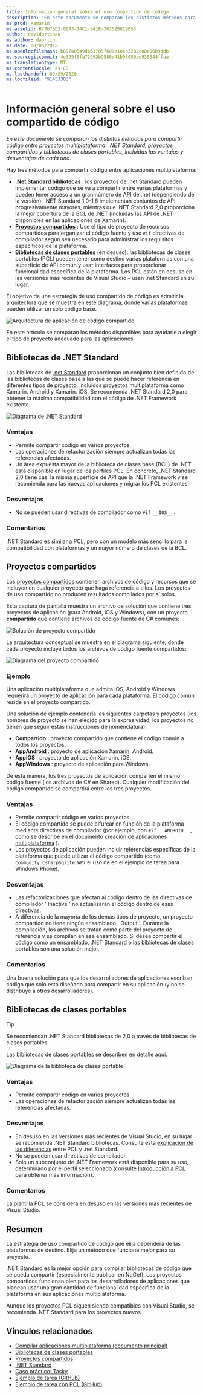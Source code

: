 ```yaml
---
title: Información general sobre el uso compartido de código
description: 'En este documento se comparan los distintos métodos para compartir código entre proyectos multiplataforma: proyectos compartidos, bibliotecas de clases portables y .NET Standard, incluidas las ventajas y desventajas de cada uno.'
ms.prod: xamarin
ms.assetid: B73675D2-09A3-14C1-E41E-20352B819B53
author: davidortinau
ms.author: daortin
ms.date: 08/06/2018
ms.openlocfilehash: b097a0549db6178576d9e10eb3282c88e96b9ddb
ms.sourcegitcommit: 4e399f6fa72993b9580d41b93050be935544ffaa
ms.translationtype: MT
ms.contentlocale: es-ES
ms.lasthandoff: 09/29/2020
ms.locfileid: "91453303"
---
```

# <a name="sharing-code-overview"></a>Información general sobre el uso compartido de código

_En este documento se comparan los distintos métodos para compartir código entre proyectos multiplataforma: .NET Standard, proyectos compartidos y bibliotecas de clases portables, incluidas las ventajas y desventajas de cada uno._

Hay tres métodos para compartir código entre aplicaciones multiplataforma:

- [**.Net Standard bibliotecas**](#Net_Standard) : los proyectos de .net Standard pueden implementar código que se va a compartir entre varias plataformas y pueden tener acceso a un gran número de API de .net (dependiendo de la versión). .NET Standard 1,0-1,6 implementan conjuntos de API progresivamente mayores, mientras que .NET Standard 2,0 proporciona la mejor cobertura de la BCL de .NET (incluidas las API de .NET disponibles en las aplicaciones de Xamarin).
- [**Proyectos compartidos**](#Shared_Projects) : Use el tipo de proyecto de recursos compartidos para organizar el código fuente y use `#if` directivas de compilador según sea necesario para administrar los requisitos específicos de la plataforma.
- [**Bibliotecas de clases portables**](#Portable_Class_Libraries) (en desuso): las bibliotecas de clases portables (PCL) pueden tener como destino varias plataformas con una superficie de API común y usar interfaces para proporcionar funcionalidad específica de la plataforma. Los PCL están en desuso en las versiones más recientes de Visual Studio &ndash; usan .net Standard en su lugar.

El objetivo de una estrategia de uso compartido de código es admitir la arquitectura que se muestra en este diagrama, donde varias plataformas pueden utilizar un solo código base.

 ![Arquitectura de aplicación de código compartido](code-sharing-images/conceptualarchitecture.png "Arquitectura de aplicación de código compartido")

En este artículo se comparan los métodos disponibles para ayudarle a elegir el tipo de proyecto adecuado para las aplicaciones.

<a name="Net_Standard"></a>

## <a name="net-standard-libraries"></a>Bibliotecas de .NET Standard

Las bibliotecas de [.net Standard](~/cross-platform/app-fundamentals/net-standard.md) proporcionan un conjunto bien definido de las bibliotecas de clases base a las que se puede hacer referencia en diferentes tipos de proyecto, incluidos proyectos multiplataforma como Xamarin. Android y Xamarin. iOS. Se recomienda .NET Standard 2,0 para obtener la máxima compatibilidad con el código de .NET Framework existente.

![Diagrama de .NET Standard](code-sharing-images/netstandard.png "Diagrama de .NET Standard")

### <a name="benefits"></a>Ventajas

- Permite compartir código en varios proyectos.
- Las operaciones de refactorización siempre actualizan todas las referencias afectadas.
- Un área expuesta mayor de la biblioteca de clases base (BCL) de .NET está disponible en lugar de los perfiles PCL. En concreto, .NET Standard 2,0 tiene casi la misma superficie de API que la .NET Framework y se recomienda para las nuevas aplicaciones y migrar los PCL existentes.

### <a name="disadvantages"></a>Desventajas

- No se pueden usar directivas de compilador como `#if __IOS__` .

### <a name="remarks"></a>Comentarios

.NET Standard es [similar a PCL](/dotnet/standard/net-standard#comparison-to-portable-class-libraries), pero con un modelo más sencillo para la compatibilidad con plataformas y un mayor número de clases de la BCL.

<a name="Shared_Projects"></a>

## <a name="shared-projects"></a>Proyectos compartidos

Los [proyectos compartidos](~/cross-platform/app-fundamentals/shared-projects.md) contienen archivos de código y recursos que se incluyen en cualquier proyecto que haga referencia a ellos. Los proyectos de uso compartido no producen resultados compilados por sí solos.

Esta captura de pantalla muestra un archivo de solución que contiene tres proyectos de aplicación (para Android, iOS y Windows), con un proyecto **compartido** que contiene archivos de código fuente de C# comunes:

![Solución de proyecto compartido](code-sharing-images/sharedsolution.png "Solución de proyecto compartido")

La arquitectura conceptual se muestra en el diagrama siguiente, donde cada proyecto incluye todos los archivos de código fuente compartidos:

![Diagrama del proyecto compartido](code-sharing-images/sharedassetproject.png "Diagrama del proyecto compartido")

### <a name="example"></a>Ejemplo

Una aplicación multiplataforma que admita iOS, Android y Windows requerirá un proyecto de aplicación para cada plataforma. El código común reside en el proyecto compartido.

Una solución de ejemplo contendría las siguientes carpetas y proyectos (los nombres de proyecto se han elegido para la expresividad, los proyectos no tienen que seguir estas instrucciones de nomenclatura):

- **Compartido** : proyecto compartido que contiene el código común a todos los proyectos.
- **AppAndroid** : proyecto de aplicación Xamarin. Android.
- **AppiOS** : proyecto de aplicación Xamarin. iOS.
- **AppWindows** : proyecto de aplicación para Windows.

De esta manera, los tres proyectos de aplicación comparten el mismo código fuente (los archivos de C# en Shared). Cualquier modificación del código compartido se compartirá entre los tres proyectos.

### <a name="benefits"></a>Ventajas

- Permite compartir código en varios proyectos.
- El código compartido se puede bifurcar en función de la plataforma mediante directivas de compilador (por ejemplo, con  `#if __ANDROID__` , como se describe en el documento  [creación de aplicaciones multiplataforma](~/cross-platform/app-fundamentals/building-cross-platform-applications/index.md) ).
- Los proyectos de aplicación pueden incluir referencias específicas de la plataforma que puede utilizar el código compartido (como  `Community.CsharpSqlite.WP7` el uso de en el ejemplo de tarea para Windows Phone).

### <a name="disadvantages"></a>Desventajas

- Las refactorizaciones que afectan al código dentro de las directivas de compilador ' Inactive ' no actualizarán el código dentro de esas directivas.
- A diferencia de la mayoría de los demás tipos de proyecto, un proyecto compartido no tiene ningún ensamblado ' Output '. Durante la compilación, los archivos se tratan como parte del proyecto de referencia y se compilan en ese ensamblado. Si desea compartir el código como un ensamblado, .NET Standard o las bibliotecas de clases portables son una solución mejor.

<a name="Shared_Remarks"></a>

### <a name="remarks"></a>Comentarios

Una buena solución para que los desarrolladores de aplicaciones escriban código que solo está diseñado para compartir en su aplicación (y no se distribuye a otros desarrolladores).

<a name="Portable_Class_Libraries"></a>

## <a name="portable-class-libraries"></a>Bibliotecas de clases portables

> [!TIP]
> Se recomiendan .NET Standard bibliotecas de 2,0 a través de bibliotecas de clases portables.

Las bibliotecas de clases portables se [describen en detalle aquí](~/cross-platform/app-fundamentals/pcl.md).

![Diagrama de la biblioteca de clases portable](code-sharing-images/portableclasslibrary.png "Diagrama de la biblioteca de clases portable")

### <a name="benefits"></a>Ventajas

- Permite compartir código en varios proyectos.
- Las operaciones de refactorización siempre actualizan todas las referencias afectadas.

### <a name="disadvantages"></a>Desventajas

- En desuso en las versiones más recientes de Visual Studio, en su lugar se recomienda .NET Standard bibliotecas. Consulte esta [explicación de las diferencias](/dotnet/standard/net-standard#comparison-to-portable-class-libraries) entre PCL y .net Standard.
- No se pueden usar directivas de compilador.
- Solo un subconjunto de .NET Framework está disponible para su uso, determinado por el perfil seleccionado (consulte  [Introducción a PCL](~/cross-platform/app-fundamentals/pcl.md) para obtener más información).

### <a name="remarks"></a>Comentarios

La plantilla PCL se considera en desuso en las versiones más recientes de Visual Studio.

## <a name="summary"></a>Resumen

La estrategia de uso compartido de código que elija dependerá de las plataformas de destino. Elija un método que funcione mejor para su proyecto.

.NET Standard es la mejor opción para compilar bibliotecas de código que se pueda compartir (especialmente publicar en NuGet). Los proyectos compartidos funcionan bien para los desarrolladores de aplicaciones que planean usar una gran cantidad de funcionalidad específica de la plataforma en sus aplicaciones multiplataforma.

Aunque los proyectos PCL siguen siendo compatibles con Visual Studio, se recomienda .NET Standard para los proyectos nuevos.

## <a name="related-links"></a>Vínculos relacionados

- [Compilar aplicaciones multiplataforma (documento principal)](~/cross-platform/app-fundamentals/building-cross-platform-applications/index.md)
- [Bibliotecas de clases portables](~/cross-platform/app-fundamentals/pcl.md)
- [Proyectos compartidos](~/cross-platform/app-fundamentals/shared-projects.md)
- [.NET Standard](~/cross-platform/app-fundamentals/net-standard.md)
- [Caso práctico: Tasky](~/cross-platform/app-fundamentals/building-cross-platform-applications/case-study-tasky.md)
- [Ejemplo de tarea (GitHub)](https://github.com/xamarin/mobile-samples/tree/master/Tasky)
- [Ejemplo de tarea con PCL (GitHub)](https://github.com/xamarin/mobile-samples/tree/master/TaskyPortable)